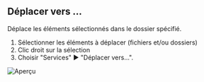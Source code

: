 ## Déplacer vers ...

Déplace les éléments sélectionnés dans le dossier spécifié.

1. Sélectionner les éléments à déplacer (fichiers et/ou dossiers)
2. Clic droit sur la sélection
3. Choisir "Services" ▶ "Déplacer vers...".


![Aperçu](Deplacer_vers.workflow/Contents/QuickLook/Preview.png "Preview")
